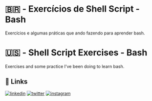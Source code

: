 # 🇧🇷 - Exercícios de Shell Script - Bash

Exercícios e algumas práticas que ando fazendo para aprender bash.


# 🇺🇸 - Shell Script Exercises - Bash

Exercises and some practice I've been doing to learn bash.

## 🔗 Links
[![linkedin](https://img.shields.io/badge/linkedin-0A66C2?style=for-the-badge&logo=linkedin&logoColor=white)](https://www.linkedin.com/in/jo%C3%A3o-v%C3%ADtor-025181218)
[![twitter](https://img.shields.io/badge/twitter-1DA1F2?style=for-the-badge&logo=twitter&logoColor=white)](https://twitter.com/joaovitorsh_)
[![instagram](https://img.shields.io/badge/Instagram-E4405F?style=for-the-badge&logo=instagram&logoColor=white)](https://www.instagram.com/joaovitor.sh/)
